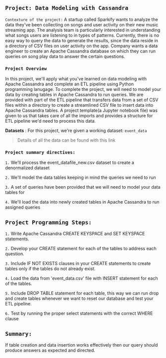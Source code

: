
## `Project: Data Modeling with Cassandra`

`Contexture of the project:` A startup called Sparkify wants to analyze the data they've been collecting on songs and user activity on their new music streaming app. The analysis team is particularly interested in understanding what songs users are listening to in types of patterns. Currently, there is no easy way to query the data to generate the results, since the data reside in a directory of CSV files on user activity on the app. Company wants a data engineer to create an Apache Cassandra database on which they can run queries on song play data to answer the certain questions.

### `Project Overview`
In this project, we'll apply what you've learned on data modeling with Apache Cassandra and complete an ETL pipeline using Python programming lanugage. To complete the project, we will need to model your data by creating tables in Apache Cassandra to run queries. We are provided with part of the ETL pipeline that transfers data from a set of CSV files within a directory to create a streamlined CSV file to insert data into Apache Cassandra tables. A project template(a Jupyter notebook file) was given to us that takes care of all the imports and provides a structure for ETL pipeline we'd need to process this data.

**Datasets** : For this project, we're given a working dataset: `event_data`
> Details of all the data  can be found with this link
### `Project summary directives:`
`1.` We'll process the event_datafile_new.csv dataset to create a denormalized dataset

`2.` We'll model the data tables keeping in mind the queries we need to run

`3.` A set of queries have been provided that we will need to model your data tables for

`4.` We'll load the data into newly created tables in Apache Cassandra to run assigned queries

## `Project Programming Steps:`
`1.` Write Apache Cassandra CREATE KEYSPACE and SET KEYSPACE statements.

`2.` Develop your CREATE statement for each of the tables to address each question.

`3.` Include IF NOT EXISTS clauses in your CREATE statements to create tables only if the tables do not already exist. 

`4.` Load the data from 'event_data.csv' file with INSERT statement for each of the tables.

`5.` Include DROP TABLE statement for each table, this way we can run drop and create tables whenever we want to reset our database and test your ETL pipeline.

`6.` Test by running the proper select statements with the correct WHERE clause

## `Summary: `
If table creation and data insertion works effectively then our query should produce answers as expected and directed.

